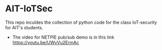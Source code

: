 # AIT-IoTSec
This repo inculdes the collection of python code for the class IoT-security for AIT's students. 

- The video for NETPIE pub/sub demo is in this link https://youtu.be/UWvVu2ErmAc
